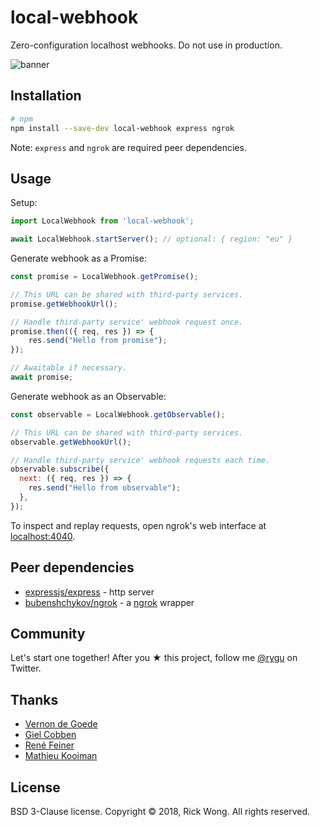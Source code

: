 # local-webhook

Zero-configuration localhost webhooks. Do not use in production.

<p>  
  <img src="https://i.imgur.com/ySm2Noc.png" alt="banner" draggable="false">
</p>

## Installation

```bash
# npm
npm install --save-dev local-webhook express ngrok
```

Note: `express` and `ngrok` are required peer dependencies.

## Usage

Setup:
```js
import LocalWebhook from 'local-webhook';

await LocalWebhook.startServer(); // optional: { region: "eu" }
```

Generate webhook as a Promise:
```js
const promise = LocalWebhook.getPromise();

// This URL can be shared with third-party services.
promise.getWebhookUrl(); 

// Handle third-party service' webhook request once.
promise.then(({ req, res }) => {
    res.send("Hello from promise");
});

// Awaitable if necessary.
await promise;
```

Generate webhook as an Observable:
```js
const observable = LocalWebhook.getObservable();

// This URL can be shared with third-party services.
observable.getWebhookUrl(); 

// Handle third-party service' webhook requests each time.
observable.subscribe({
  next: ({ req, res }) => {
    res.send("Hello from observable");
  },
});
```

To inspect and replay requests, open ngrok's web interface at [localhost:4040](http://localhost:4040).

## Peer dependencies

- [expressjs/express](https://github.com/expressjs/express) - http server
- [bubenshchykov/ngrok](https://github.com/bubenshchykov/ngrok) - a [ngrok](https://ngrok.com/) wrapper

## Community

Let's start one together! After you ★ this project, follow me [@rygu](https://twitter.com/rygu) on Twitter.

## Thanks

- [Vernon de Goede](https://github.com/vernondegoede)
- [Giel Cobben](https://github.com/gielcobben)
- [René Feiner](https://github.com/rfeiner)
- [Mathieu Kooiman](https://github.com/mathieuk)

## License

BSD 3-Clause license. Copyright © 2018, Rick Wong. All rights reserved.
